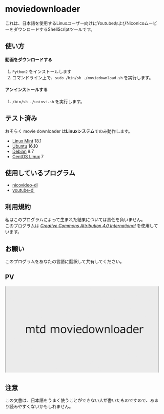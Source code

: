 # moviedownloader
これは、日本語を使用するLinuxユーザー向けにYoutubeおよびNiconicoムービーをダウンロードするShellScriptツールです。
## 使い方
#### 動画をダウンロードする
1. `Python2` をインストールします 
2. コマンドライン上で、`sudo /bin/sh ./moviedownload.sh` を実行します。
#### アンインストールする
1. `/bin/sh ./uninst.sh` を実行します。
## テスト済み
おそらく movie downloader は**Linuxシステム**でのみ動作します。
* [Linux Mint](https://linuxmint.com) 18.1
* [Ubuntu](https://ubuntu.com) 16.10
* [Debian](http://www.debian.org) 8.7
* [CentOS Linux](http://centos.org/) 7
## 使用しているプログラム
* [nicovideo-dl](http://sourceforge.jp/projects/nicovideo-dl/)
* [youtube-dl](http://yt-dl.org/)
## 利用規約
私はこのプログラムによって生まれた結果については責任を負いません。  
このプログラムは *[Creative Commons Attribution 4.0 International](https://creativecommons.org/licenses/by/4.0/)* を使用しています。
## お願い
このプログラムをあなたの言語に翻訳して共有してください。
## PV
![PV](https://raw.githubusercontent.com/mtdtr/mtd-images/master/moviedownloader/moviedownloader.gif)
## 注意
この文書は、日本語をうまく使うことができない人が書いたものですので、あまり読みやすくないかもしれません。
